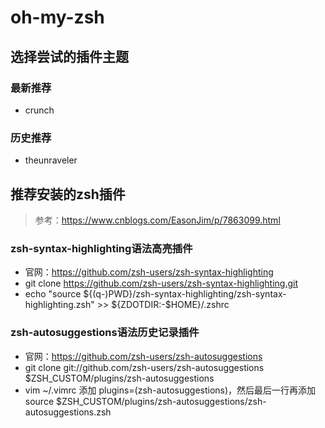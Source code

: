 # oh-my-zsh

## 选择尝试的插件主题

### 最新推荐

- crunch

### 历史推荐

- theunraveler

## 推荐安装的zsh插件

> 参考：https://www.cnblogs.com/EasonJim/p/7863099.html

### zsh-syntax-highlighting语法高亮插件

- 官网：https://github.com/zsh-users/zsh-syntax-highlighting
- git clone https://github.com/zsh-users/zsh-syntax-highlighting.git
- echo "source ${(q-)PWD}/zsh-syntax-highlighting/zsh-syntax-highlighting.zsh" >> ${ZDOTDIR:-$HOME}/.zshrc

### zsh-autosuggestions语法历史记录插件

- 官网：https://github.com/zsh-users/zsh-autosuggestions
- git clone git://github.com/zsh-users/zsh-autosuggestions $ZSH_CUSTOM/plugins/zsh-autosuggestions
- vim ~/.vimrc 添加 plugins=(zsh-autosuggestions)，然后最后一行再添加source $ZSH_CUSTOM/plugins/zsh-autosuggestions/zsh-autosuggestions.zsh
